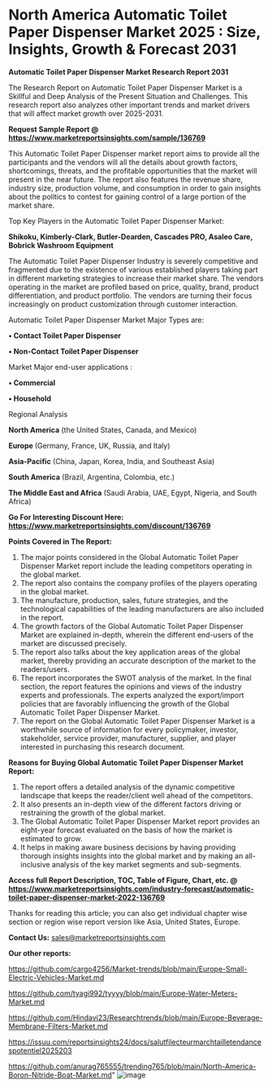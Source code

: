 # North America Automatic Toilet Paper Dispenser Market 2025 : Size, Insights, Growth & Forecast 2031

<strong>Automatic Toilet Paper Dispenser Market Research Report 2031</strong>

The Research Report on Automatic Toilet Paper Dispenser Market is a Skillful and Deep Analysis of the Present Situation and Challenges. This research report also analyzes other important trends and market drivers that will affect market growth over 2025-2031.

<strong>Request Sample Report @ <a href=https://www.marketreportsinsights.com/sample/136769>https://www.marketreportsinsights.com/sample/136769</a></strong>

This Automatic Toilet Paper Dispenser market report aims to provide all the participants and the vendors will all the details about growth factors, shortcomings, threats, and the profitable opportunities that the market will present in the near future. The report also features the revenue share, industry size, production volume, and consumption in order to gain insights about the politics to contest for gaining control of a large portion of the market share.

Top Key Players in the Automatic Toilet Paper Dispenser Market:

<strong>Shikoku, Kimberly-Clark, Butler-Dearden, Cascades PRO, Asaleo Care, Bobrick Washroom Equipment</strong>

The Automatic Toilet Paper Dispenser Industry is severely competitive and fragmented due to the existence of various established players taking part in different marketing strategies to increase their market share. The vendors operating in the market are profiled based on price, quality, brand, product differentiation, and product portfolio. The vendors are turning their focus increasingly on product customization through customer interaction.

Automatic Toilet Paper Dispenser Market Major Types are:

<strong>• Contact Toilet Paper Dispenser

• Non-Contact Toilet Paper Dispenser</strong>

Market Major end-user applications :

<strong>• Commercial

• Household</strong>

Regional Analysis

</u><strong><b>North America</b></strong> (the United States, Canada, and Mexico)

<strong><b>Europe </b></strong>(Germany, France, UK, Russia, and Italy)

<strong><b>Asia-Pacific</b></strong> (China, Japan, Korea, India, and Southeast Asia)

<strong><b>South America</b></strong> (Brazil, Argentina, Colombia, etc.)

<strong><b>The Middle East and Africa</b></strong> (Saudi Arabia, UAE, Egypt, Nigeria, and South Africa)

<strong>Go For Interesting Discount Here: <a href=https://www.marketreportsinsights.com/discount/136769>https://www.marketreportsinsights.com/discount/136769</a></strong>

<strong>Points Covered in The Report:</strong>
<ol>
  <li>The major points considered in the Global Automatic Toilet Paper Dispenser Market report include the leading competitors operating in the global market.</li>
  <li>The report also contains the company profiles of the players operating in the global market.</li>
  <li>The manufacture, production, sales, future strategies, and the technological capabilities of the leading manufacturers are also included in the report.</li>
  <li>The growth factors of the Global Automatic Toilet Paper Dispenser Market are explained in-depth, wherein the different end-users of the market are discussed precisely.</li>
  <li>The report also talks about the key application areas of the global market, thereby providing an accurate description of the market to the readers/users.</li>
  <li>The report incorporates the SWOT analysis of the market. In the final section, the report features the opinions and views of the industry experts and professionals. The experts analyzed the export/import policies that are favorably influencing the growth of the Global Automatic Toilet Paper Dispenser Market.</li>
  <li>The report on the Global Automatic Toilet Paper Dispenser Market is a worthwhile source of information for every policymaker, investor, stakeholder, service provider, manufacturer, supplier, and player interested in purchasing this research document.</li>
</ol>
<strong>Reasons for Buying Global Automatic Toilet Paper Dispenser Market Report:</strong>

<ol>
  <li>The report offers a detailed analysis of the dynamic competitive landscape that keeps the reader/client well ahead of the competitors.</li>
  <li>It also presents an in-depth view of the different factors driving or restraining the growth of the global market.</li>
  <li>The Global Automatic Toilet Paper Dispenser Market report provides an eight-year forecast evaluated on the basis of how the market is estimated to grow.</li>
  <li>It helps in making aware business decisions by having providing thorough insights insights into the global market and by making an all-inclusive analysis of the key market segments and sub-segments.</li>
</ol>
<strong>Access full Report Description, TOC, Table of Figure, Chart, etc. @ <a href=https://www.marketreportsinsights.com/industry-forecast/automatic-toilet-paper-dispenser-market-2022-136769>https://www.marketreportsinsights.com/industry-forecast/automatic-toilet-paper-dispenser-market-2022-136769</a></strong>


Thanks for reading this article; you can also get individual chapter wise section or region wise report version like Asia, United States, Europe.

<strong>Contact Us:</strong>
sales@marketreportsinsights.com

<strong>Our other reports:</strong>

<a href=https://github.com/cargo4256/Market-trends/blob/main/Europe-Small-Electric-Vehicles-Market.md>https://github.com/cargo4256/Market-trends/blob/main/Europe-Small-Electric-Vehicles-Market.md</a>

<a href=https://github.com/tyagi992/tyyyy/blob/main/Europe-Water-Meters-Market.md>https://github.com/tyagi992/tyyyy/blob/main/Europe-Water-Meters-Market.md</a>

<a href=https://github.com/Hindavi23/Researchtrends/blob/main/Europe-Beverage-Membrane-Filters-Market.md>https://github.com/Hindavi23/Researchtrends/blob/main/Europe-Beverage-Membrane-Filters-Market.md</a>

<a href=https://issuu.com/reportsinsights24/docs/salutfilecteurmarchtailletendancespotentiel2025203>https://issuu.com/reportsinsights24/docs/salutfilecteurmarchtailletendancespotentiel2025203</a>

<a href=https://github.com/anurag765555/trending765/blob/main/North-America-Boron-Nitride-Boat-Market.md>https://github.com/anurag765555/trending765/blob/main/North-America-Boron-Nitride-Boat-Market.md</a>"
![image](https://github.com/user-attachments/assets/1ad62539-21b0-4a8b-bcfc-d255c061ebaa)
